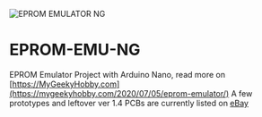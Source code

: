 ![EPROM EMULATOR NG](https://github.com/Kris-Sekula/EPROM-EMU-NG/blob/master/Pictures/EMU_1.0b_ready_descr.jpg)
# EPROM-EMU-NG
EPROM Emulator Project with Arduino Nano, read more on [https://MyGeekyHobby.com](https://mygeekyhobby.com/2020/07/05/eprom-emulator/)
A few prototypes and leftover ver 1.4 PCBs are currently listed on [eBay](https://www.ebay.com/sch/avr4sale/m.html?_nkw=&_armrs=1&_ipg=&_from=) 
